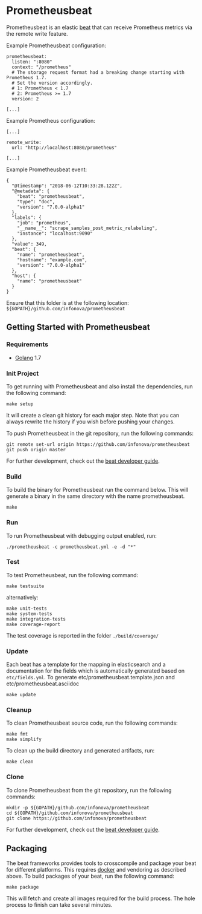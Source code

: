 # Prometheusbeat

Prometheusbeat is an elastic [beat](https://www.elastic.co/products/beats) that can receive Prometheus metrics via the remote write feature.

Example Prometheusbeat configuration:

```
prometheusbeat:
  listen: ":8080"
  context: "/prometheus"
  # The storage request format had a breaking change starting with Prometheus 1.7.
  # Set the version accordingly.
  # 1: Prometheus < 1.7
  # 2: Prometheus >= 1.7
  version: 2

[...]
```

Example Prometheus configuration:

```
[...]

remote_write:
  url: "http://localhost:8080/prometheus"

[...]
```

Example Prometheusbeat event:

```
{
  "@timestamp": "2018-06-12T10:33:28.122Z",
  "@metadata": {
    "beat": "prometheusbeat",
    "type": "doc",
    "version": "7.0.0-alpha1"
  },
  "labels": {
    "job": "prometheus",
    "__name__": "scrape_samples_post_metric_relabeling",
    "instance": "localhost:9090"
  },
  "value": 349,
  "beat": {
    "name": "prometheusbeat",
    "hostname": "example.com",
    "version": "7.0.0-alpha1"
  },
  "host": {
    "name": "prometheusbeat"
  }
}
```

Ensure that this folder is at the following location:
`${GOPATH}/github.com/infonova/prometheusbeat`

## Getting Started with Prometheusbeat

### Requirements

* [Golang](https://golang.org/dl/) 1.7

### Init Project
To get running with Prometheusbeat and also install the
dependencies, run the following command:

```
make setup
```

It will create a clean git history for each major step. Note that you can always rewrite the history if you wish before pushing your changes.

To push Prometheusbeat in the git repository, run the following commands:

```
git remote set-url origin https://github.com/infonova/prometheusbeat
git push origin master
```

For further development, check out the [beat developer guide](https://www.elastic.co/guide/en/beats/libbeat/current/new-beat.html).

### Build

To build the binary for Prometheusbeat run the command below. This will generate a binary
in the same directory with the name prometheusbeat.

```
make
```


### Run

To run Prometheusbeat with debugging output enabled, run:

```
./prometheusbeat -c prometheusbeat.yml -e -d "*"
```


### Test

To test Prometheusbeat, run the following command:

```
make testsuite
```

alternatively:
```
make unit-tests
make system-tests
make integration-tests
make coverage-report
```

The test coverage is reported in the folder `./build/coverage/`

### Update

Each beat has a template for the mapping in elasticsearch and a documentation for the fields
which is automatically generated based on `etc/fields.yml`.
To generate etc/prometheusbeat.template.json and etc/prometheusbeat.asciidoc

```
make update
```


### Cleanup

To clean  Prometheusbeat source code, run the following commands:

```
make fmt
make simplify
```

To clean up the build directory and generated artifacts, run:

```
make clean
```


### Clone

To clone Prometheusbeat from the git repository, run the following commands:

```
mkdir -p ${GOPATH}/github.com/infonova/prometheusbeat
cd ${GOPATH}/github.com/infonova/prometheusbeat
git clone https://github.com/infonova/prometheusbeat
```


For further development, check out the [beat developer guide](https://www.elastic.co/guide/en/beats/libbeat/current/new-beat.html).


## Packaging

The beat frameworks provides tools to crosscompile and package your beat for different platforms. This requires [docker](https://www.docker.com/) and vendoring as described above. To build packages of your beat, run the following command:

```
make package
```

This will fetch and create all images required for the build process. The hole process to finish can take several minutes.
